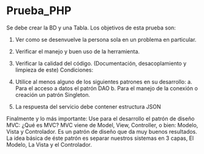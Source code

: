 # Prueba_PHP

Se debe crear la BD y una Tabla.
Los objetivos de esta prueba son:
1. Ver como se desenvuelve la persona sola en un problema en particular.
2. Verificar el manejo y buen uso de la herramienta.
3. Verificar la calidad del código. (Documentación, desacoplamiento y
limpieza de este)
Condiciones:

1. Utilice al menos alguno de los siguientes patrones en su desarrollo:
a. Para el acceso a datos el patrón DAO
b. Para el manejo de la conexión o creación un patrón Singleton.
2. La respuesta del servicio debe contener estructura JSON

Finalmente y lo más importante:
Use para el desarrollo el patrón de diseño MVC:
¿Qué es MVC?
MVC viene de Model, View, Controller, o bien: Modelo, Vista y Controlador. Es
un patrón de diseño que da muy buenos resultados. La idea básica de éste
patrón es separar nuestros sistemas en 3 capas, El Modelo, La Vista y el
Controlador.
